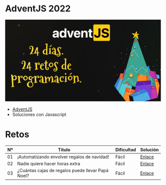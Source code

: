 # AdventJS 2022

![](./adventjs2022.png)

- [AdventJS](https://adventjs.dev/ "AdventJS")
- Soluciones con Javascript

# Retos

| Nº  | Título                                            | Dificultad | Solución                                                                |
| --- | ------------------------------------------------- | ---------- | ----------------------------------------------------------------------- |
| 01  | ¡Automatizando envolver regalos de navidad!       | Fácil      | [Enlace](https://github.com/facindito/adventjs2022/tree/master/reto-01) |
| 02  | Nadie quiere hacer horas extra                    | Fácil      | [Enlace](https://github.com/facindito/adventjs2022/tree/master/reto-02) |
| 03  | ¿Cuántas cajas de regalos puede llevar Papá Noel? | Fácil      | [Enlace](https://github.com/facindito/adventjs2022/tree/master/reto-03) |
